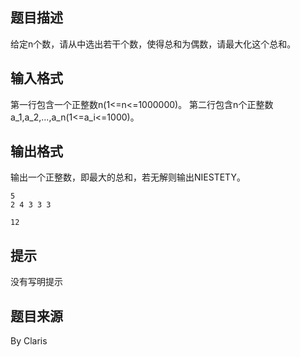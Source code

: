 


## 题目描述
给定n个数，请从中选出若干个数，使得总和为偶数，请最大化这个总和。
## 输入格式
第一行包含一个正整数n(1<=n<=1000000)。
第二行包含n个正整数a_1,a_2,...,a_n(1<=a_i<=1000)。
## 输出格式
输出一个正整数，即最大的总和，若无解则输出NIESTETY。

```input1
5
2 4 3 3 3

```
```output1
12
```

## 提示
没有写明提示
## 题目来源
By Claris


